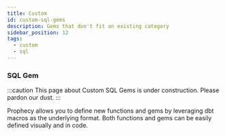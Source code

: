 ```yaml
---
title: Custom
id: custom-sql-gems
description: Gems that don't fit an existing category
sidebar_position: 12
tags:
  - custom
  - sql
---
```


<h3><span class="badge rounded-pill text-bg-light">SQL Gem</span></h3>

:::caution
This page about Custom SQL Gems is under construction. Please pardon our dust.
:::

Prophecy allows you to define new functions and gems by leveraging dbt macros as the underlying format. Both functions and gems can be easily defined visually and in code.
